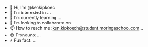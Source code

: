 - 👋 Hi, I’m @kenkipkoec
- 👀 I’m interested in ...
- 🌱 I’m currently learning ...
- 💞️ I’m looking to collaborate on ...
- 📫 How to reach me :ken.kipkoech@student.moringaschool.com...
- 😄 Pronouns: ...
- ⚡ Fun fact: ...

<!---
kenkipkoec/kenkipkoec is a ✨ special ✨ repository because its `README.md` (this file) appears on your GitHub profile.
You can click the Preview link to take a look at your changes.
--->
